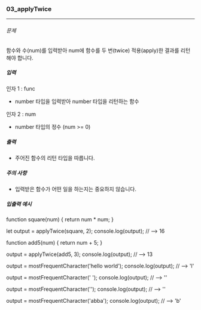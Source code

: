 ### 03_applyTwice

***

###### 문제 

함수와 수(num)를 입력받아 num에 함수를 두 번(twice) 적용(apply)한 결과를 리턴해야 합니다.

##### 입력

인자 1 : func
- number 타입을 입력받아 number 타입을 리턴하는 함수

인자 2 : num
- number 타입의 정수 (num >= 0)

##### 출력

- 주어진 함수의 리턴 타입을 따릅니다.

##### 주의 사항

- 입력받은 함수가 어떤 일을 하는지는 중요하지 않습니다.

##### 입출력 예시

function square(num) {
  return num * num;
}

let output = applyTwice(square, 2);
console.log(output); // --> 16

function add5(num) {
  return num + 5;
}

output = applyTwice(add5, 3);
console.log(output); // --> 13

output = mostFrequentCharacter('hello world');
console.log(output); // --> 'l'

output = mostFrequentCharacter('   ');
console.log(output); // --> ''

output = mostFrequentCharacter('');
console.log(output); // --> ''

output = mostFrequentCharacter('abba');
console.log(output); // --> 'b'